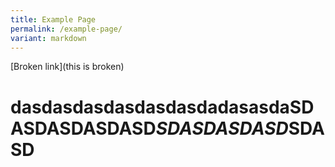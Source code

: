 ```yaml
---
title: Example Page
permalink: /example-page/
variant: markdown
---
```

[Broken link](this is broken)
# dasdasdasdasdasdasdadasasdaSDASDASDASDASD*SDASD**ASDASD***SDASD